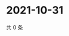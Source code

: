 # 2021-10-31

共 0 条

<!-- BEGIN WEIBO -->
<!-- 最后更新时间 Sun Oct 31 2021 03:11:11 GMT+0800 (China Standard Time) -->

<!-- END WEIBO -->

